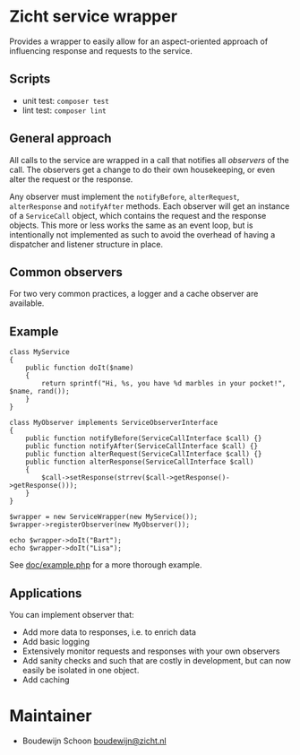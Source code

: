 # Zicht service wrapper #

Provides a wrapper to easily allow for an aspect-oriented approach of influencing response 
and requests to the service.

## Scripts
- unit test: `composer test`
- lint test: `composer lint`

## General approach ##

All calls to the service are wrapped in a call that notifies all _observers_ of the call. 
The observers get a change to do their own housekeeping, or even alter the request or the 
response.

Any observer must implement the `notifyBefore`, `alterRequest`, `alterResponse` and 
`notifyAfter` methods. Each observer will get an instance of a `ServiceCall` object, which 
contains the request and the response objects. This more or less works the same as an event
loop, but is intentionally not implemented as such to avoid the overhead of having a
dispatcher and listener structure in place.

## Common observers ##
For two very common practices, a logger and a cache observer are available.

## Example ##

```
class MyService
{
    public function doIt($name)
    {
        return sprintf("Hi, %s, you have %d marbles in your pocket!", $name, rand());
    }
}

class MyObserver implements ServiceObserverInterface
{
    public function notifyBefore(ServiceCallInterface $call) {}
    public function notifyAfter(ServiceCallInterface $call) {}
    public function alterRequest(ServiceCallInterface $call) {}
    public function alterResponse(ServiceCallInterface $call) 
    {
        $call->setResponse(strrev($call->getResponse()->getResponse()));
    }
}

$wrapper = new ServiceWrapper(new MyService());
$wrapper->registerObserver(new MyObserver());

echo $wrapper->doIt("Bart");
echo $wrapper->doIt("Lisa");
```

See [doc/example.php](doc/example.php) for a more thorough example.

## Applications ##

You can implement observer that:

- Add more data to responses, i.e. to enrich data
- Add basic logging
- Extensively monitor requests and responses with your own observers
- Add sanity checks and such that are costly in development, but can now easily be isolated in one object.
- Add caching

# Maintainer
* Boudewijn Schoon <boudewijn@zicht.nl> 
